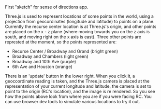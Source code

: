 First "sketch" for sense of directions app.

Three.js is used to represent locations of some points in the world, using a projection from geocordinates (longitude and latitude) to points on a plane. Currently the recurse center location is at Three.js's origin, and other points are placed on the x - z plane (where moving towards you on the z axis is south, and moving right on the x axis is east). Three other points are represted at the moment, so the points represented are:

- Recurse Center / Broadway and Grand (bright green)
- Broadway and Chambers (light green)
- Broadway and 10th Ave (purple)
- 6th Ave and Houston (orange)

There is an 'update' button in the lower right. When you click it, a geocoordinate reading is taken, and the Three.js camera is placed at the representation of your current longitude and latitude, the camera is set to point to the origin (RC's location), and the image is re rendered. So you see how the points above look from where you are if you were facing RC. You can use browser dev tools to simulate various locations to try it out.
